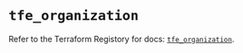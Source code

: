 # `tfe_organization`

Refer to the Terraform Registory for docs: [`tfe_organization`](https://registry.terraform.io/providers/hashicorp/tfe/0.51.0/docs/resources/organization).
